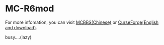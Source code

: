 # MC-R6mod
For more infomation, you can visit [MCBBS(Chinese)](https://www.mcbbs.net/thread-1117023-1-1.html) or [CurseForge(English and download)](https://www.curseforge.com/minecraft/mc-mods/rainbow6).

busy....(lazy)
